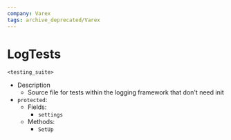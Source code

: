 ```yaml
---
company: Varex
tags: archive_deprecated/Varex
---
```

# LogTests
`<testing_suite>`
- Description
	- Source file for tests within the logging framework that don't need init
- `protected`:
	- Fields:
		- `settings`
	- Methods:
		- `SetUp`
